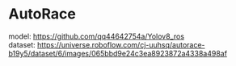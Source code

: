 # AutoRace

model: https://github.com/qq44642754a/Yolov8_ros  
dataset: https://universe.roboflow.com/cj-uuhsq/autorace-b19y5/dataset/6/images/065bbd9e24c3ea8923872a4338a498af
